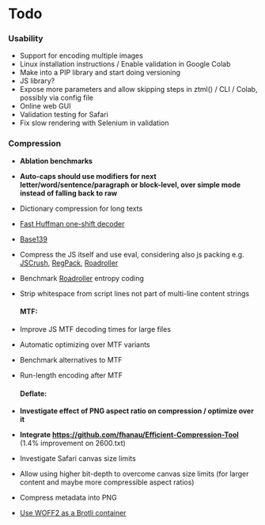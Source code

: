 # Todo

### Usability
- Support for encoding multiple images
- Linux installation instructions / Enable validation in Google Colab
- Make into a PIP library and start doing versioning
- JS library?
- Expose more parameters and allow skipping steps in ztml() / CLI / Colab, possibly via config file
- Online web GUI
- Validation testing for Safari
- Fix slow rendering with Selenium in validation

### Compression
- **Ablation benchmarks**
- **Auto-caps should use modifiers for next letter/word/sentence/paragraph or block-level, over simple mode instead of falling back to raw**
- Dictionary compression for long texts
- [Fast Huffman one-shift decoder](https://researchgate.net/publication/3159499_On_the_implementation_of_minimum_redundancy_prefix_codes)
- [Base139](https://github.com/kevinAlbs/Base122/issues/3#issuecomment-263787763)
- Compress the JS itself and use eval, considering also js packing e.g. [JSCrush](https://iteral.com/jscrush), [RegPack](https://siorki.github.io/regPack), [Roadroller](https://lifthrasiir.github.io/roadroller)
- Benchmark [Roadroller](https://lifthrasiir.github.io/roadroller) entropy coding
- Strip whitespace from script lines not part of multi-line content strings

  #### MTF:
- Improve JS MTF decoding times for large files
- Automatic optimizing over MTF variants
- Benchmark alternatives to MTF
- Run-length encoding after MTF

  #### Deflate:
- **Investigate effect of PNG aspect ratio on compression / optimize over it**
- **Integrate https://github.com/fhanau/Efficient-Compression-Tool** (1.4% improvement on 2600.txt)
- Investigate Safari canvas size limits
- Allow using higher bit-depth to overcome canvas size limits (for larger content and maybe more compressible aspect ratios)
- Compress metadata into PNG 
- [Use WOFF2 as a Brotli container](https://github.com/lifthrasiir/roadroller/issues/9#issuecomment-905580540)
